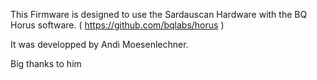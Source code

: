 This Firmware is designed to use the Sardauscan Hardware with the BQ Horus software. ( https://github.com/bqlabs/horus )

It was developped by Andi Moesenlechner.

Big thanks to him


